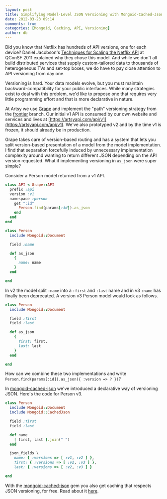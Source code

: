 ```yaml
---
layout: post
title: Simplifying Model-Level JSON Versioning with Mongoid-Cached-Json
date: 2012-03-23 09:14
comments: true
categories: [Mongoid, Caching, API, Versioning]
author: db
---
```

Did you know that Netflix has hundreds of API versions, one for each device? Daniel Jacobson's [Techniques for Scaling the Netflix API](http://www.slideshare.net/danieljacobson/techniques-for-scaling-the-netflix-api-qcon-sf) at QConSF 2011 explained why they chose this model. And while we don't all build distributed services that supply custom-tailored data to thousands of heterogeneous TVs and set-top boxes, we do have to pay close attention to API versioning from day one.

Versioning is hard. Your data models evolve, but you must maintain backward-compatibility for your public interfaces. While many strategies exist to deal with this problem, we'd like to propose one that requires very little programming effort and that is more declarative in nature.

At Artsy we use [Grape](http://github.com/intridea/grape) and implement the "path" versioning strategy from the [frontier](http://github.com/intridea/grape/tree/frontier) branch. Our initial v1 API is consumed by our own website and services and lives at [https://artsyapi.com/api/v1](https://artsyapi.com/api/v1). We've also prototyped v2 and by the time v1 is frozen, it should already be in production.

Grape takes care of version-based routing and has a system that lets you split version-based presentation of a model from the model implementation. I find that separation forcefully induced by unnecessary implementation complexity around wanting to return different JSON depending on the API version requested. What if implementing versioning in `as_json` were super simple?

Consider a Person model returned from a v1 API.

``` ruby
class API < Grape::API
  prefix :api
  version :v1
  namespace :person
    get ":id"
      Person.find(params[:id]).as_json
    end
  end
end
```

``` ruby
class Person
  include Mongoid::Document

  field :name

  def as_json
    {
      name: name
    }
  end

end
```

In v2 the model split `:name` into a `:first` and `:last` name and in v3 `:name` has finally been deprecated. A version v3 Person model would look as follows.

``` ruby
class Person
  include Mongoid::Document

  field :first
  field :last

  def as_json
    {
      first: first,
      last: last
    }
  end

end
```

How can we combine these two implementations and write `Person.find(params[:id]).as_json({ :version => ? })`?

In [mongoid-cached-json](http://github.com/dblock/mongoid-cached-json) we've introduced a declarative way of versioning JSON. Here's the code for Person v3.

``` ruby
class Person
  include Mongoid::Document
  include Mongoid::CachedJson

  field :first
  field :last

  def name
    [ first, last ].join(" ")
  end

  json_fields \
    name: { :versions => [ :v1, :v2 ] },
    first: { :versions => [ :v2, :v3 ] },
    last: { :versions => [ :v2, :v3 ] }

end
```

With the [mongoid-cached-json](http://github.com/dblock/mongoid-cached-json) gem you also get caching that respects JSON versioning, for free. Read about it [here](http://artsy.github.com/blog/2012/02/20/caching-model-json-with-mongoid-cached-json/).
